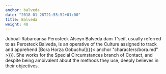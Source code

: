 ```yaml
---
anchor: balveda
date: "2018-01-28T21:55:52+01:00"
title: Balveda
weight: 40
---
```


Juboal-Rabaroansa Perosteck Alseyn Balveda dam T'seif, usually referred to as Perosteck Balveda, is an operative of the Culture assigned to track and apprehend [Bora Horza Gobuchul]({{< anchor "characters/bora.md" >}}). She works for the Special Circumstances branch of Contact, and despite being ambivalent about the methods they use, deeply believes in their objectives.
